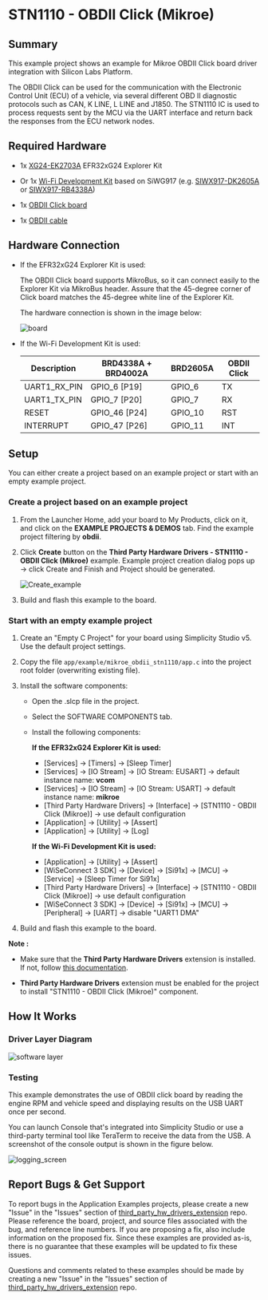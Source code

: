 # STN1110 - OBDII Click (Mikroe) #

## Summary ##

This example project shows an example for Mikroe OBDII Click board driver integration with Silicon Labs Platform.

The OBDII Click can be used for the communication with the Electronic Control Unit (ECU) of a vehicle, via several different OBD II diagnostic protocols such as CAN, K LINE, L LINE and J1850. The STN1110 IC is used to process requests sent by the MCU via the UART interface and return back the responses from the ECU network nodes.

## Required Hardware ##

- 1x [XG24-EK2703A](https://www.silabs.com/development-tools/wireless/efr32xg24-explorer-kit) EFR32xG24 Explorer Kit

- Or 1x [Wi-Fi Development Kit](https://www.silabs.com/development-tools/wireless/wi-fi) based on SiWG917 (e.g. [SIWX917-DK2605A](https://www.silabs.com/development-tools/wireless/wi-fi/siwx917-dk2605a-wifi-6-bluetooth-le-soc-dev-kit) or [SIWX917-RB4338A](https://www.silabs.com/development-tools/wireless/wi-fi/siwx917-rb4338a-wifi-6-bluetooth-le-soc-radio-board))

- 1x [OBDII Click board](https://www.mikroe.com/obdii-click)

- 1x [OBDII cable](https://www.mikroe.com/obd-ii-to-db9-cable)

## Hardware Connection ##

- If the EFR32xG24 Explorer Kit is used:

  The OBDII Click board supports MikroBus, so it can connect easily to the Explorer Kit via MikroBus header. Assure that the 45-degree corner of Click board matches the 45-degree white line of the Explorer Kit.

  The hardware connection is shown in the image below:

    ![board](image/hardware_connection.png)

- If the Wi-Fi Development Kit is used:

  | Description  | BRD4338A + BRD4002A | BRD2605A     | OBDII Click |
  | ----------------- | -------------- | ------------ | ----------- |
  | UART1_RX_PIN      | GPIO_6 [P19]   | GPIO_6       | TX          |
  | UART1_TX_PIN      | GPIO_7 [P20]   | GPIO_7       | RX          |
  | RESET             | GPIO_46 [P24]  | GPIO_10      | RST         |
  | INTERRUPT         | GPIO_47 [P26]  | GPIO_11      | INT         |

## Setup ##

You can either create a project based on an example project or start with an empty example project.

### Create a project based on an example project ###

1. From the Launcher Home, add your board to My Products, click on it, and click on the **EXAMPLE PROJECTS & DEMOS** tab. Find the example project filtering by **obdii**.

2. Click **Create** button on the **Third Party Hardware Drivers - STN1110 - OBDII Click (Mikroe)** example. Example project creation dialog pops up -> click Create and Finish and Project should be generated.

    ![Create_example](image/create_example.png)

3. Build and flash this example to the board.

### Start with an empty example project ###

1. Create an "Empty C Project" for your board using Simplicity Studio v5. Use the default project settings.

2. Copy the file `app/example/mikroe_obdii_stn1110/app.c` into the project root folder (overwriting existing file).

3. Install the software components:

    - Open the .slcp file in the project.

    - Select the SOFTWARE COMPONENTS tab.

    - Install the following components:

      **If the EFR32xG24 Explorer Kit is used:**

        - [Services] → [Timers] → [Sleep Timer]
        - [Services] → [IO Stream] → [IO Stream: EUSART] → default instance name: **vcom**
        - [Services] → [IO Stream] → [IO Stream: USART] → default instance name: **mikroe**
        - [Third Party Hardware Drivers] → [Interface] → [STN1110 - OBDII Click (Mikroe)] → use default configuration
        - [Application] → [Utility] → [Assert]
        - [Application] → [Utility] → [Log]

      **If the Wi-Fi Development Kit is used:**

        - [Application] → [Utility] → [Assert]
        - [WiSeConnect 3 SDK] → [Device] → [Si91x] → [MCU] → [Service] → [Sleep Timer for Si91x]
        - [Third Party Hardware Drivers] → [Interface] → [STN1110 - OBDII Click (Mikroe)] → use default configuration
        - [WiSeConnect 3 SDK] → [Device] → [Si91x] → [MCU] → [Peripheral] → [UART] → disable "UART1 DMA"

4. Build and flash this example to the board.

**Note :**

- Make sure that the **Third Party Hardware Drivers** extension is installed. If not, follow [this documentation](https://github.com/SiliconLabs/third_party_hw_drivers_extension/blob/master/README.md#how-to-add-to-simplicity-studio-ide).

- **Third Party Hardware Drivers** extension must be enabled for the project to install "STN1110 - OBDII Click (Mikroe)" component.

## How It Works ##

### Driver Layer Diagram ###

![software layer](image/sw_layers.png)

### Testing ###

This example demonstrates the use of OBDII click board by reading the engine RPM and vehicle speed and displaying results on the USB UART once per second.

You can launch Console that's integrated into Simplicity Studio or use a third-party terminal tool like TeraTerm to receive the data from the USB. A screenshot of the console output is shown in the figure below.

![logging_screen](image/log.png)

## Report Bugs & Get Support ##

To report bugs in the Application Examples projects, please create a new "Issue" in the "Issues" section of [third_party_hw_drivers_extension](https://github.com/SiliconLabs/third_party_hw_drivers_extension) repo. Please reference the board, project, and source files associated with the bug, and reference line numbers. If you are proposing a fix, also include information on the proposed fix. Since these examples are provided as-is, there is no guarantee that these examples will be updated to fix these issues.

Questions and comments related to these examples should be made by creating a new "Issue" in the "Issues" section of [third_party_hw_drivers_extension](https://github.com/SiliconLabs/third_party_hw_drivers_extension) repo.
